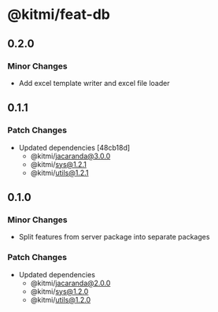 # @kitmi/feat-db

## 0.2.0

### Minor Changes

-   Add excel template writer and excel file loader

## 0.1.1

### Patch Changes

-   Updated dependencies [48cb18d]
    -   @kitmi/jacaranda@3.0.0
    -   @kitmi/sys@1.2.1
    -   @kitmi/utils@1.2.1

## 0.1.0

### Minor Changes

-   Split features from server package into separate packages

### Patch Changes

-   Updated dependencies
    -   @kitmi/jacaranda@2.0.0
    -   @kitmi/sys@1.2.0
    -   @kitmi/utils@1.2.0
